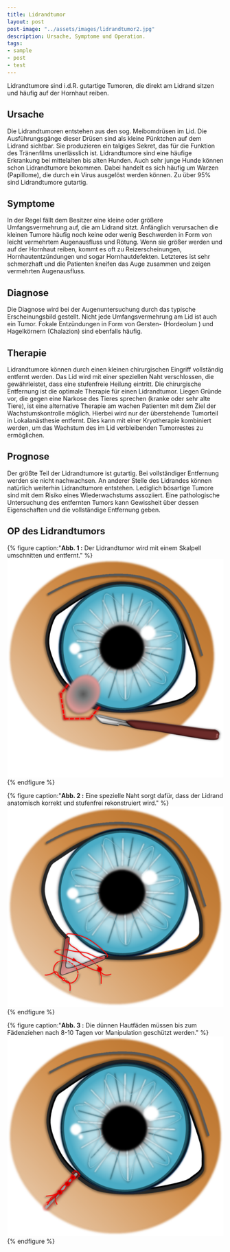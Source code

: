 ```yaml
---
title: Lidrandtumor
layout: post
post-image: "../assets/images/lidrandtumor2.jpg"
description: Ursache, Symptome und Operation.
tags:
- sample
- post
- test
---
```


Lidrandtumore sind i.d.R. gutartige Tumoren, die direkt am Lidrand sitzen und häufig auf der Hornhaut reiben.  

## Ursache

Die Lidrandtumoren entstehen aus den sog. Meibomdrüsen im Lid. Die Ausführungsgänge dieser Drüsen sind als kleine Pünktchen auf dem Lidrand sichtbar. Sie produzieren ein talgiges Sekret, das für die Funktion des Tränenfilms unerlässlich ist. Lidrandtumore sind eine häufige Erkrankung bei mittelalten bis alten Hunden. Auch sehr junge Hunde können schon Lidrandtumore bekommen. Dabei handelt es sich häufig um Warzen (Papillome), die durch ein Virus ausgelöst werden können. Zu über 95% sind Lidrandtumore gutartig. 

## Symptome

In der Regel fällt dem Besitzer eine kleine oder größere Umfangsvermehrung auf, die am Lidrand sitzt. Anfänglich verursachen die kleinen Tumore häufig noch keine oder wenig Beschwerden in Form von leicht vermehrtem Augenausfluss und Rötung. Wenn sie größer werden und auf der Hornhaut reiben, kommt es oft zu Reizerscheinungen, Hornhautentzündungen und sogar Hornhautdefekten. Letzteres ist sehr schmerzhaft und die Patienten kneifen das Auge zusammen und zeigen vermehrten Augenausfluss.  

## Diagnose

Die Diagnose wird bei der Augenuntersuchung durch das typische Erscheinungsbild gestellt. Nicht jede Umfangsvermehrung am Lid ist auch ein Tumor.  Fokale Entzündungen in Form von Gersten- (Hordeolum ) und Hagelkörnern (Chalazion) sind ebenfalls häufig.   

## Therapie 

Lidrandtumore können durch einen kleinen chirurgischen Eingriff vollständig entfernt werden. Das Lid wird mit einer speziellen Naht verschlossen, die gewährleistet, dass eine stufenfreie Heilung eintritt. 
Die chirurgische Entfernung ist die optimale Therapie für einen Lidrandtumor. Liegen Gründe vor, die gegen eine  Narkose des  Tieres sprechen (kranke oder sehr alte Tiere),  ist eine alternative Therapie am wachen Patienten mit dem Ziel der Wachstumskontrolle möglich. Hierbei wird nur der überstehende Tumorteil in Lokalanästhesie entfernt. Dies kann mit einer Kryotherapie kombiniert werden, um das Wachstum des im Lid verbleibenden Tumorrestes zu ermöglichen.

## Prognose

Der größte Teil der Lidrandtumore ist gutartig. Bei vollständiger Entfernung werden sie nicht nachwachsen. An anderer Stelle des Lidrandes können natürlich weiterhin Lidrandtumore entstehen. Lediglich bösartige Tumore sind  mit dem Risiko eines Wiederwachstums assoziiert. Eine pathologische Untersuchung des entfernten Tumors kann Gewissheit über dessen Eigenschaften und die vollständige Entfernung geben. 

## OP des Lidrandtumors

{% figure caption:"**Abb. 1 :** Der Lidrandtumor wird mit einem Skalpell umschnitten und entfernt." %}
![Lidrandtumor-OP](../assets/images/lidrandtumor1.png)
{% endfigure %}

{% figure caption:"**Abb. 2 :** Eine spezielle Naht sorgt dafür, dass der Lidrand anatomisch korrekt und stufenfrei rekonstruiert wird." %}
![Lidrandtumor-OP](../assets/images/lidrandtumor2.png)
{% endfigure %}

{% figure caption:"**Abb. 3 :** Die dünnen Hautfäden müssen bis zum Fädenziehen nach 8-10 Tagen vor Manipulation geschützt werden." %}
![Lidrandtumor-OP](../assets/images/lidrandtumor3.png)
{% endfigure %}